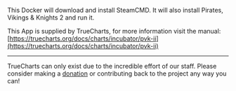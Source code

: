 This Docker will download and install SteamCMD. It will also install Pirates, Vikings &amp; Knights 2 and run it.


This App is supplied by TrueCharts, for more information visit the manual: [https://truecharts.org/docs/charts/incubator/pvk-ii](https://truecharts.org/docs/charts/incubator/pvk-ii)

---

TrueCharts can only exist due to the incredible effort of our staff.
Please consider making a [donation](https://truecharts.org/docs/about/sponsor) or contributing back to the project any way you can!
